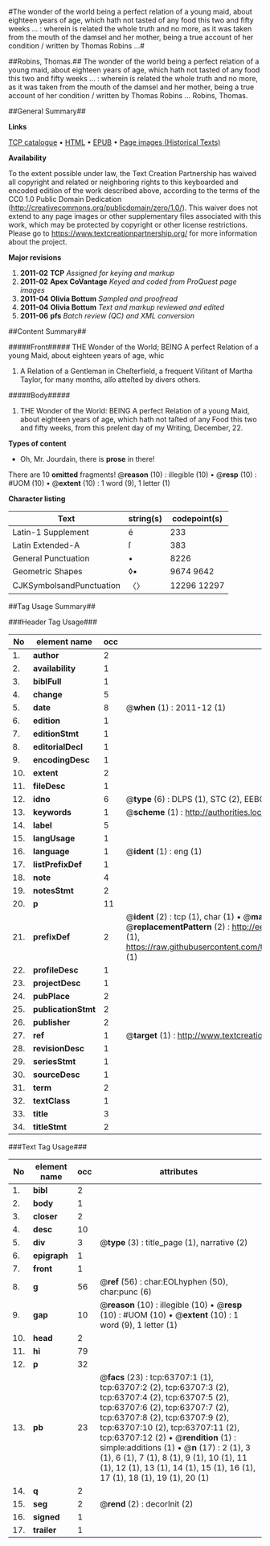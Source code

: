 #The wonder of the world being a perfect relation of a young maid, about eighteen years of age, which hath not tasted of any food this two and fifty weeks ... : wherein is related the whole truth and no more, as it was taken from the mouth of the damsel and her mother, being a true account of her condition / written by Thomas Robins ...#

##Robins, Thomas.##
The wonder of the world being a perfect relation of a young maid, about eighteen years of age, which hath not tasted of any food this two and fifty weeks ... : wherein is related the whole truth and no more, as it was taken from the mouth of the damsel and her mother, being a true account of her condition / written by Thomas Robins ...
Robins, Thomas.

##General Summary##

**Links**

[TCP catalogue](http://www.ota.ox.ac.uk/tcp/)  • 
[HTML](http://tei.it.ox.ac.uk/tcp/Texts-HTML/free/A57/A57428.html)  • 
[EPUB](http://tei.it.ox.ac.uk/tcp/Texts-EPUB/free/A57/A57428.epub) • 
[Page images (Historical Texts)](https://historicaltexts.jisc.ac.uk/eebo-12579574e)

**Availability**

To the extent possible under law, the Text Creation Partnership has waived all copyright and related or neighboring rights to this keyboarded and encoded edition of the work described above, according to the terms of the CC0 1.0 Public Domain Dedication (http://creativecommons.org/publicdomain/zero/1.0/). This waiver does not extend to any page images or other supplementary files associated with this work, which may be protected by copyright or other license restrictions. Please go to https://www.textcreationpartnership.org/ for more information about the project.

**Major revisions**

1. __2011-02__ __TCP__ *Assigned for keying and markup*
1. __2011-02__ __Apex CoVantage__ *Keyed and coded from ProQuest page images*
1. __2011-04__ __Olivia Bottum__ *Sampled and proofread*
1. __2011-04__ __Olivia Bottum__ *Text and markup reviewed and edited*
1. __2011-06__ __pfs__ *Batch review (QC) and XML conversion*

##Content Summary##

#####Front#####
THE Wonder of the World; BEING A perfect Relation of a young Maid, about eighteen years of age, whic
1. A Relation of a Gentleman in Cheſterfield, a frequent Viſitant of Martha Taylor, for many months, alſo atteſted by divers others.

#####Body#####

1. THE Wonder of the World: BEING A perfect Relation of a young Maid, about eighteen years of age, which hath not taſted of any Food this two and fifty weeks, from this preſent day of my Writing, December, 22.

**Types of content**

  * Oh, Mr. Jourdain, there is **prose** in there!

There are 10 **omitted** fragments! 
 @__reason__ (10) : illegible (10)  •  @__resp__ (10) : #UOM (10)  •  @__extent__ (10) : 1 word (9), 1 letter (1)

**Character listing**


|Text|string(s)|codepoint(s)|
|---|---|---|
|Latin-1 Supplement|é|233|
|Latin Extended-A|ſ|383|
|General Punctuation|•|8226|
|Geometric Shapes|◊▪|9674 9642|
|CJKSymbolsandPunctuation|〈〉|12296 12297|

##Tag Usage Summary##

###Header Tag Usage###

|No|element name|occ|attributes|
|---|---|---|---|
|1.|__author__|2||
|2.|__availability__|1||
|3.|__biblFull__|1||
|4.|__change__|5||
|5.|__date__|8| @__when__ (1) : 2011-12 (1)|
|6.|__edition__|1||
|7.|__editionStmt__|1||
|8.|__editorialDecl__|1||
|9.|__encodingDesc__|1||
|10.|__extent__|2||
|11.|__fileDesc__|1||
|12.|__idno__|6| @__type__ (6) : DLPS (1), STC (2), EEBO-CITATION (1), OCLC (1), VID (1)|
|13.|__keywords__|1| @__scheme__ (1) : http://authorities.loc.gov/ (1)|
|14.|__label__|5||
|15.|__langUsage__|1||
|16.|__language__|1| @__ident__ (1) : eng (1)|
|17.|__listPrefixDef__|1||
|18.|__note__|4||
|19.|__notesStmt__|2||
|20.|__p__|11||
|21.|__prefixDef__|2| @__ident__ (2) : tcp (1), char (1)  •  @__matchPattern__ (2) : ([0-9\-]+):([0-9IVX]+) (1), (.+) (1)  •  @__replacementPattern__ (2) : http://eebo.chadwyck.com/downloadtiff?vid=$1&page=$2 (1), https://raw.githubusercontent.com/textcreationpartnership/Texts/master/tcpchars.xml#$1 (1)|
|22.|__profileDesc__|1||
|23.|__projectDesc__|1||
|24.|__pubPlace__|2||
|25.|__publicationStmt__|2||
|26.|__publisher__|2||
|27.|__ref__|1| @__target__ (1) : http://www.textcreationpartnership.org/docs/. (1)|
|28.|__revisionDesc__|1||
|29.|__seriesStmt__|1||
|30.|__sourceDesc__|1||
|31.|__term__|2||
|32.|__textClass__|1||
|33.|__title__|3||
|34.|__titleStmt__|2||


###Text Tag Usage###

|No|element name|occ|attributes|
|---|---|---|---|
|1.|__bibl__|2||
|2.|__body__|1||
|3.|__closer__|2||
|4.|__desc__|10||
|5.|__div__|3| @__type__ (3) : title_page (1), narrative (2)|
|6.|__epigraph__|1||
|7.|__front__|1||
|8.|__g__|56| @__ref__ (56) : char:EOLhyphen (50), char:punc (6)|
|9.|__gap__|10| @__reason__ (10) : illegible (10)  •  @__resp__ (10) : #UOM (10)  •  @__extent__ (10) : 1 word (9), 1 letter (1)|
|10.|__head__|2||
|11.|__hi__|79||
|12.|__p__|32||
|13.|__pb__|23| @__facs__ (23) : tcp:63707:1 (1), tcp:63707:2 (2), tcp:63707:3 (2), tcp:63707:4 (2), tcp:63707:5 (2), tcp:63707:6 (2), tcp:63707:7 (2), tcp:63707:8 (2), tcp:63707:9 (2), tcp:63707:10 (2), tcp:63707:11 (2), tcp:63707:12 (2)  •  @__rendition__ (1) : simple:additions (1)  •  @__n__ (17) : 2 (1), 3 (1), 6 (1), 7 (1), 8 (1), 9 (1), 10 (1), 11 (1), 12 (1), 13 (1), 14 (1), 15 (1), 16 (1), 17 (1), 18 (1), 19 (1), 20 (1)|
|14.|__q__|2||
|15.|__seg__|2| @__rend__ (2) : decorInit (2)|
|16.|__signed__|1||
|17.|__trailer__|1||
